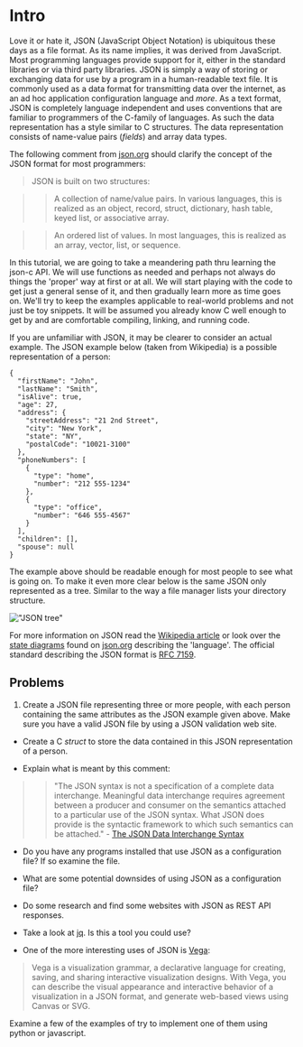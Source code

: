 # Intro

Love it or hate it, JSON (JavaScript Object Notation) is ubiquitous these days as a file format. As its name implies, it was derived from JavaScript. Most programming languages provide support for it, either in the standard libraries or via third party libraries. JSON is simply a way of storing or exchanging data for use by a program in a human-readable text file. It is commonly used as a data format for transmitting data over the internet, as an ad hoc application configuration language and _*more*_. As a text format, JSON is completely language independent and uses conventions that are familiar to programmers of the C-family of languages. As such the data representation has a style similar to C structures. The data representation consists of name-value pairs (_*fields*_) and array data types.

The following comment from [json.org](https://www.json.org/json-en.html) should clarify the concept of the JSON format for most programmers:

>JSON is built on two structures:

>>A collection of name/value pairs. In various languages, this is realized as an object, record, struct, dictionary, hash table, keyed list, or associative array.

>>An ordered list of values. In most languages, this is realized as an array, vector, list, or sequence.

In this tutorial, we are going to take a meandering path thru learning the json-c API. We will use functions as needed and perhaps not always do things the 'proper' way at first or at all. We will start playing with the code to get just a general sense of it, and then gradually learn more as time goes on. We'll try to keep the examples applicable to real-world problems and not just be toy snippets. It will be assumed you already know C well enough to get by and are comfortable compiling, linking, and running code.

If you are unfamiliar with JSON, it may be clearer to consider an actual example. The JSON example below (taken from Wikipedia) is a possible representation of a person:

```
{
  "firstName": "John",
  "lastName": "Smith",
  "isAlive": true,
  "age": 27,
  "address": {
    "streetAddress": "21 2nd Street",
    "city": "New York",
    "state": "NY",
    "postalCode": "10021-3100"
  },
  "phoneNumbers": [
    {
      "type": "home",
      "number": "212 555-1234"
    },
    {
      "type": "office",
      "number": "646 555-4567"
    }
  ],
  "children": [],
  "spouse": null
}
```

The example above should be readable enough for most people to see what is going on. To make it even more clear below is the same JSON only represented as a tree. Similar to the way a file manager lists your directory structure.

!["JSON tree"](https://github.com/rbtylee/tutorial-jsonc/blob/master/Images/json-tree.png)

For more information on JSON read the [Wikipedia article](https://en.wikipedia.org/wiki/JSON) or look over the [state diagrams](https://en.wikipedia.org/wiki/State_diagram) found on [json.org](https://www.json.org/json-en.html) describing the 'language'.  The official standard describing the JSON format is [RFC 7159](https://tools.ietf.org/html/rfc7159).

## Problems

1. Create a JSON file representing three or more people, with each person containing the same attributes as the JSON example given above. Make sure you have a valid JSON file by using a JSON validation web site.

- Create a C _*struct*_ to store the data contained in this JSON representation of a person.

- Explain what is meant by this comment:
>> "The JSON syntax is not a specification of a complete data interchange. Meaningful data interchange requires agreement between a producer and consumer on the semantics attached to a particular use of the JSON syntax. What JSON does provide is the syntactic framework to which such semantics can be attached." - [The JSON Data Interchange Syntax](https://www.ecma-international.org/publications/files/ECMA-ST/ECMA-404.pdf)

- Do you have any programs installed that use JSON as a configuration file? If so examine the file.

- What are some potential downsides of using JSON as a configuration file?

- Do some research and find some websites with JSON  as REST API responses.

- Take a look at [jq](https://stedolan.github.io/jq/). Is this a tool you could use?

- One of the more interesting uses of JSON is [Vega](https://vega.github.io/vega/): 
> Vega is a visualization grammar, a declarative language for creating, saving, and sharing interactive visualization designs. With Vega, you can describe the visual appearance and interactive behavior of a visualization in a JSON format, and generate web-based views using Canvas or SVG.

Examine a few of the examples of try to implement one of them using python or javascript. 
